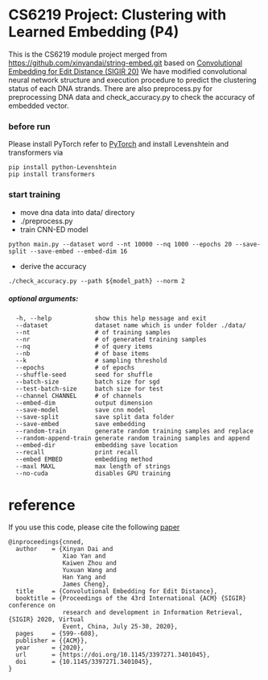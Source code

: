 # CS6219 Project: Clustering with Learned Embedding (P4)

This is the CS6219 module project merged from https://github.com/xinyandai/string-embed.git based on [Convolutional Embedding for Edit Distance (SIGIR 20)](https://arxiv.org/abs/2001.11692)
We have modified convolutional neural network structure and execution procedure to predict the clustering status of each DNA strands. 
There are also preprocess.py for preprocessing DNA data and check_accuracy.py to check the accuracy of embedded vector.

### before run
Please install PyTorch refer to [PyTorch](https://pytorch.org/get-started/locally/) 
and install Levenshtein and transformers via 
```
pip install python-Levenshtein
pip install transformers
```


### start training
- move dna data into data/ directory
- ./preprocess.py
- train CNN-ED model
```    
python main.py --dataset word --nt 10000 --nq 1000 --epochs 20 --save-split --save-embed --embed-dim 16
```
- derive the accuracy 
```
./check_accuracy.py --path ${model_path} --norm 2
```
##### optional arguments:
      -h, --help            show this help message and exit
      --dataset             dataset name which is under folder ./data/
      --nt                  # of training samples
      --nr                  # of generated training samples
      --nq                  # of query items
      --nb                  # of base items
      --k                   # sampling threshold
      --epochs              # of epochs
      --shuffle-seed        seed for shuffle
      --batch-size          batch size for sgd
      --test-batch-size     batch size for test
      --channel CHANNEL     # of channels
      --embed-dim           output dimension
      --save-model          save cnn model
      --save-split          save split data folder
      --save-embed          save embedding
      --random-train        generate random training samples and replace
      --random-append-train generate random training samples and append
      --embed-dir           embedding save location
      --recall              print recall
      --embed EMBED         embedding method
      --maxl MAXL           max length of strings
      --no-cuda             disables GPU training



# reference
If you use this code, please cite the following [paper](https://dl.acm.org/doi/abs/10.1145/3397271.3401045)
```
@inproceedings{cnned,
  author    = {Xinyan Dai and
               Xiao Yan and
               Kaiwen Zhou and
               Yuxuan Wang and
               Han Yang and
               James Cheng},
  title     = {Convolutional Embedding for Edit Distance},
  booktitle = {Proceedings of the 43rd International {ACM} {SIGIR} conference on
               research and development in Information Retrieval, {SIGIR} 2020, Virtual
               Event, China, July 25-30, 2020},
  pages     = {599--608},
  publisher = {{ACM}},
  year      = {2020},
  url       = {https://doi.org/10.1145/3397271.3401045},
  doi       = {10.1145/3397271.3401045},
}
```

